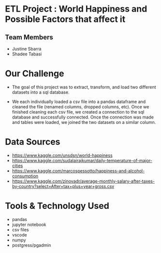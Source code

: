 # ETL Project : World Happiness and Possible Factors that affect it

## Team Members 
* Justine Sbarra
* Shadee Tabasi

# Our Challenge
* The goal of this project was to extract, transform, and load two different datasets into a sql database.

* We each individually loaded a csv file into a pandas dataframe and cleaned the file (renamed columns, dropped columns, etc).  Once we finished cleaning each csv file, we created a connection to the sql database and successfully connected.  Once the connection was made and tables were loaded, we joined the two datasets on a similar column.

# Data Sources

* https://www.kaggle.com/unsdsn/world-happiness
* https://www.kaggle.com/sudalairajkumar/daily-temperature-of-major-cities
* https://www.kaggle.com/marcospessotto/happiness-and-alcohol-consumption
* https://www.kaggle.com/zinovadr/average-monthly-salary-after-taxes-by-country?select=After+tax+plus+year+gross.csv



# Tools & Technology Used
* pandas
* jupyter notebook
* csv files
* vscode
* numpy
* postgress/pgadmin
